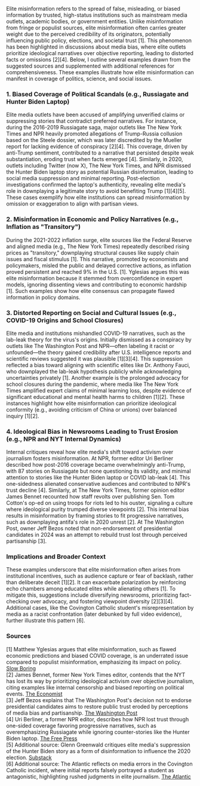 Elite misinformation refers to the spread of false, misleading, or biased information by trusted, high-status institutions such as mainstream media outlets, academic bodies, or government entities. Unlike misinformation from fringe or populist sources, elite misinformation often carries greater weight due to the perceived credibility of its originators, potentially influencing public policy, elections, and societal trust [1]. This phenomenon has been highlighted in discussions about media bias, where elite outlets prioritize ideological narratives over objective reporting, leading to distorted facts or omissions [2][4]. Below, I outline several examples drawn from the suggested sources and supplemented with additional references for comprehensiveness. These examples illustrate how elite misinformation can manifest in coverage of politics, science, and social issues.

### 1. **Biased Coverage of Political Scandals (e.g., Russiagate and Hunter Biden Laptop)**
   Elite media outlets have been accused of amplifying unverified claims or suppressing stories that contradict preferred narratives. For instance, during the 2016-2019 Russiagate saga, major outlets like The New York Times and NPR heavily promoted allegations of Trump-Russia collusion based on the Steele dossier, which was later discredited by the Mueller report for lacking evidence of conspiracy [2][4]. This coverage, driven by anti-Trump sentiment, contributed to a narrative that persisted despite weak substantiation, eroding trust when facts emerged [4]. Similarly, in 2020, outlets including Twitter (now X), The New York Times, and NPR dismissed the Hunter Biden laptop story as potential Russian disinformation, leading to social media suppression and minimal reporting. Post-election investigations confirmed the laptop's authenticity, revealing elite media's role in downplaying a legitimate story to avoid benefiting Trump [1][4][5]. These cases exemplify how elite institutions can spread misinformation by omission or exaggeration to align with partisan views.

### 2. **Misinformation in Economic and Policy Narratives (e.g., Inflation as "Transitory")**
   During the 2021-2022 inflation surge, elite sources like the Federal Reserve and aligned media (e.g., The New York Times) repeatedly described rising prices as "transitory," downplaying structural causes like supply chain issues and fiscal stimulus [1]. This narrative, promoted by economists and policymakers, misled the public and delayed corrective actions, as inflation proved persistent and reached 9% in the U.S. [1]. Yglesias argues this was elite misinformation because it stemmed from overconfidence in expert models, ignoring dissenting views and contributing to economic hardship [1]. Such examples show how elite consensus can propagate flawed information in policy domains.

### 3. **Distorted Reporting on Social and Cultural Issues (e.g., COVID-19 Origins and School Closures)**
   Elite media and institutions mishandled COVID-19 narratives, such as the lab-leak theory for the virus's origins. Initially dismissed as a conspiracy by outlets like The Washington Post and NPR—often labeling it racist or unfounded—the theory gained credibility after U.S. intelligence reports and scientific reviews suggested it was plausible [1][3][4]. This suppression reflected a bias toward aligning with scientific elites like Dr. Anthony Fauci, who downplayed the lab-leak hypothesis publicly while acknowledging uncertainties privately [1]. Another example is the prolonged advocacy for school closures during the pandemic, where media like The New York Times amplified expert claims of minimal learning loss, despite evidence of significant educational and mental health harms to children [1][2]. These instances highlight how elite misinformation can prioritize ideological conformity (e.g., avoiding criticism of China or unions) over balanced inquiry [1][2].

### 4. **Ideological Bias in Newsrooms Leading to Trust Erosion (e.g., NPR and NYT Internal Dynamics)**
   Internal critiques reveal how elite media's shift toward activism over journalism fosters misinformation. At NPR, former editor Uri Berliner described how post-2016 coverage became overwhelmingly anti-Trump, with 87 stories on Russiagate but none questioning its validity, and minimal attention to stories like the Hunter Biden laptop or COVID lab-leak [4]. This one-sidedness alienated conservative audiences and contributed to NPR's trust decline [4]. Similarly, at The New York Times, former opinion editor James Bennet recounted how staff revolts over publishing Sen. Tom Cotton's op-ed on using troops for riots led to his ouster, signaling a culture where ideological purity trumped diverse viewpoints [2]. This internal bias results in misinformation by framing stories to fit progressive narratives, such as downplaying antifa's role in 2020 unrest [2]. At The Washington Post, owner Jeff Bezos noted that non-endorsement of presidential candidates in 2024 was an attempt to rebuild trust lost through perceived partisanship [3].

### Implications and Broader Context
These examples underscore that elite misinformation often arises from institutional incentives, such as audience capture or fear of backlash, rather than deliberate deceit [1][2]. It can exacerbate polarization by reinforcing echo chambers among educated elites while alienating others [1]. To mitigate this, suggestions include diversifying newsrooms, prioritizing fact-checking over advocacy, and fostering viewpoint diversity [2][3][4]. Additional cases, like the Covington Catholic student's misrepresentation by media as a racist confrontation (later debunked by full video evidence), further illustrate this pattern [6].

### Sources
[1] Matthew Yglesias argues that elite misinformation, such as flawed economic predictions and biased COVID coverage, is an underrated issue compared to populist misinformation, emphasizing its impact on policy. [Slow Boring](https://www.slowboring.com/p/elite-misinformation-is-an-underrated)  
[2] James Bennet, former New York Times editor, contends that the NYT has lost its way by prioritizing ideological activism over objective journalism, citing examples like internal censorship and biased reporting on political events. [The Economist](https://www.economist.com/1843/2023/12/14/when-the-new-york-times-lost-its-way)  
[3] Jeff Bezos explains that The Washington Post's decision not to endorse presidential candidates aims to restore public trust eroded by perceptions of media bias and partisanship. [The Washington Post](https://www.washingtonpost.com/opinions/2024/10/28/jeff-bezos-washington-post-trust/)  
[4] Uri Berliner, a former NPR editor, describes how NPR lost trust through one-sided coverage favoring progressive narratives, such as overemphasizing Russiagate while ignoring counter-stories like the Hunter Biden laptop. [The Free Press](https://www.thefp.com/p/npr-editor-how-npr-lost-americas-trust)  
[5] Additional source: Glenn Greenwald critiques elite media's suppression of the Hunter Biden story as a form of disinformation to influence the 2020 election. [Substack](https://greenwald.substack.com/p/article-on-joe-and-hunter-biden)  
[6] Additional source: The Atlantic reflects on media errors in the Covington Catholic incident, where initial reports falsely portrayed a student as antagonistic, highlighting rushed judgments in elite journalism. [The Atlantic](https://www.theatlantic.com/ideas/archive/2019/01/media-must-learn-covington-catholic/581035/)